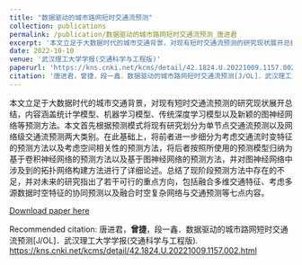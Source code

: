 ```yaml
---
title: "数据驱动的城市路网短时交通流预测"
collection: publications
permalink: /publication/数据驱动的城市路网短时交通流预测_唐进君
excerpt: '本文立足于大数据时代的城市交通背景，对现有短时交通流预测的研究现状展开总结，内容涵盖统计学模型、机器学习模型、传统深度学习模型以及新颖的图神经网络等预测方法。本文首先根据预测模式将现有研究划分为单节点交通流预测以及网络级交通流预测两大类别。在此基础上，将前者进一步细分为考虑交通流时变特征的预测方法以及考虑空间相关性的预测方法，将后者按照所使用的预测模型归纳为基于卷积神经网络的预测方法以及基于图神经网络的预测方法，并对图神经网络中涉及到的拓扑网络构建方法进行了详细论述。总结了现阶段预测方法中存在的不足，并对未来的研究指出了若干可行的重点方向，包括融合多维交通特征、考虑多源数据时空特征的协同预测以及融合时空复杂网络与交通预测等七点内容。'
date: 2022-10-10
venue: '武汉理工大学学报(交通科学与工程版)'
paperurl: 'https://kns.cnki.net/kcms/detail/42.1824.U.20221009.1157.002.html'
citation: '唐进君，曾捷，段一鑫．数据驱动的城市路网短时交通流预测[J/OL]．武汉理工大学学报(交通科学与工程版).https://kns.cnki.net/kcms/detail/42.1824.U.20221009.1157.002.html'
---
```


本文立足于大数据时代的城市交通背景，对现有短时交通流预测的研究现状展开总结，内容涵盖统计学模型、机器学习模型、传统深度学习模型以及新颖的图神经网络等预测方法。本文首先根据预测模式将现有研究划分为单节点交通流预测以及网络级交通流预测两大类别。在此基础上，将前者进一步细分为考虑交通流时变特征的预测方法以及考虑空间相关性的预测方法，将后者按照所使用的预测模型归纳为基于卷积神经网络的预测方法以及基于图神经网络的预测方法，并对图神经网络中涉及到的拓扑网络构建方法进行了详细论述。总结了现阶段预测方法中存在的不足，并对未来的研究指出了若干可行的重点方向，包括融合多维交通特征、考虑多源数据时空特征的协同预测以及融合时空复杂网络与交通预测等七点内容。

[Download paper here](http://SunderlandAJ-1130.github.io/files/数据驱动的城市路网短时交通流预测_唐进君.pdf)

Recommended citation: 唐进君，**曾捷**，段一鑫．数据驱动的城市路网短时交通流预测[J/OL]．武汉理工大学学报(交通科学与工程版). https://kns.cnki.net/kcms/detail/42.1824.U.20221009.1157.002.html
